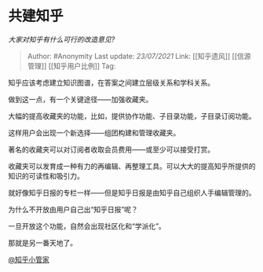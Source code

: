 # 共建知乎
*大家对知乎有什么可行的改造意见?*

> Author: #Anonymity
> Last update: *23/07/2021*
> Link: [[知乎遗风]] [[信源管理]] [[知乎用户比例]]
> Tag:

知乎应该考虑建立知识图谱，在答案之间建立层级关系和学科关系。

做到这一点，有一个关键途径——加强收藏夹。

大幅的提高收藏夹的功能，比如，提供协作功能、子目录功能，子目录订阅功能。

这样用户会出现一个新选择——组团构建和管理收藏夹。

著名的收藏夹可以对订阅者收取会员费用——或至少可以接受打赏。

收藏夹可以发育成一种有力的再编辑、再整理工具。可以大大的提高知乎所提供的知识的可读性和吸引力。

就好像知乎日报的专栏一样——但是知乎日报是由知乎自己组织人手编辑管理的。

为什么不开放由用户自己出“知乎日报”呢？

一旦开放这个功能，自然会出现社区化和“学派化”。

那就是另一番天地了。

[@知乎小管家](https://www.zhihu.com/people/3d198a56310c02c4a83efb9f4a4c027e)
